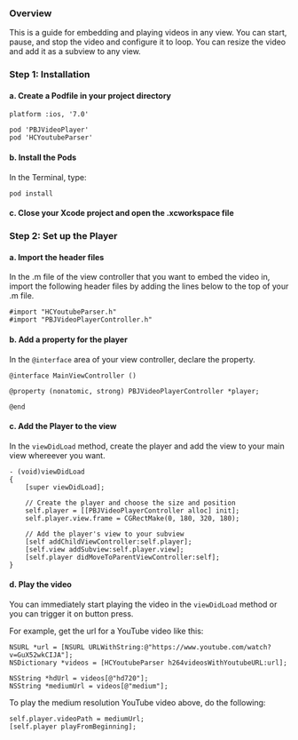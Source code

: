 ### Overview

This is a guide for embedding and playing videos in any view. You can start, pause, and stop the video and configure it to loop. You can resize the video and add it as a subview to any view.

### Step 1: Installation

#### a. Create a Podfile in your project directory

```
platform :ios, '7.0'

pod 'PBJVideoPlayer'
pod 'HCYoutubeParser'
```

#### b. Install the Pods

In the Terminal, type:

```
pod install
```

#### c. Close your Xcode project and open the .xcworkspace file

### Step 2: Set up the Player

#### a. Import the header files

In the .m file of the view controller that you want to embed the video in, import the following header files by adding the lines below to the top of your .m file.

```
#import "HCYoutubeParser.h"
#import "PBJVideoPlayerController.h"
```

#### b. Add a property for the player

In the `@interface` area of your view controller, declare the property.

```
@interface MainViewController ()

@property (nonatomic, strong) PBJVideoPlayerController *player;

@end
```

#### c. Add the Player to the view

In the `viewDidLoad` method, create the player and add the view to your main view whereever you want.

```
- (void)viewDidLoad
{
    [super viewDidLoad];

    // Create the player and choose the size and position
    self.player = [[PBJVideoPlayerController alloc] init];
    self.player.view.frame = CGRectMake(0, 180, 320, 180);
    
    // Add the player's view to your subview
    [self addChildViewController:self.player];
    [self.view addSubview:self.player.view];
    [self.player didMoveToParentViewController:self];
}
```

#### d. Play the video

You can immediately start playing the video in the `viewDidLoad` method or you can trigger it on button press.

For example, get the url for a YouTube video like this:

```
NSURL *url = [NSURL URLWithString:@"https://www.youtube.com/watch?v=GuX52wkCIJA"];
NSDictionary *videos = [HCYoutubeParser h264videosWithYoutubeURL:url];

NSString *hdUrl = videos[@"hd720"];
NSString *mediumUrl = videos[@"medium"];
```

To play the medium resolution YouTube video above, do the following:

```
self.player.videoPath = mediumUrl;
[self.player playFromBeginning];
```
